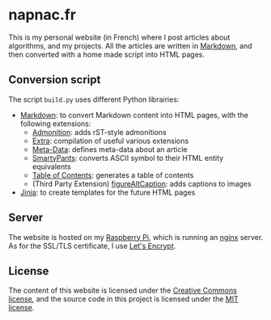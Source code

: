 # napnac.fr

This is my personal website (in French) where I post articles about algorithms, and my projects. All the articles are written in [Markdown](https://en.wikipedia.org/wiki/Markdown), and then converted with a home made script into HTML pages.

## Conversion script

The script `build.py` uses different Python librairies:

- [Markdown](https://pypi.python.org/pypi/Markdown): to convert Markdown content into HTML pages, with the following extensions:
   - [Admonition](https://pythonhosted.org/Markdown/extensions/admonition.html): adds rST-style admonitions
   - [Extra](https://pythonhosted.org/Markdown/extensions/extra.html): compilation of useful various extensions
   - [Meta-Data](https://pythonhosted.org/Markdown/extensions/meta_data.html): defines meta-data about an article
   - [SmartyPants](https://pythonhosted.org/Markdown/extensions/smarty.html): converts ASCII symbol to their HTML entity equivalents
   - [Table of Contents](https://pythonhosted.org/Markdown/extensions/toc.html): generates a table of contents
   - (Third Party Extension) [figureAltCaption](https://github.com/jdittrich/figureAltCaption): adds captions to images
- [Jinja](http://jinja.pocoo.org/): to create templates for the future HTML pages

## Server

The website is hosted on my [Raspberry Pi](https://www.raspberrypi.org/), which is running an [nginx](http://nginx.org/) server. As for the SSL/TLS certificate, I use [Let's Encrypt](https://letsencrypt.org/).

## License

The content of this website is licensed under the [Creative Commons license](http://creativecommons.org/licenses/by-nc-sa/4.0/), and the source code in this project is licensed under the [MIT license](http://opensource.org/licenses/mit-license.php).
